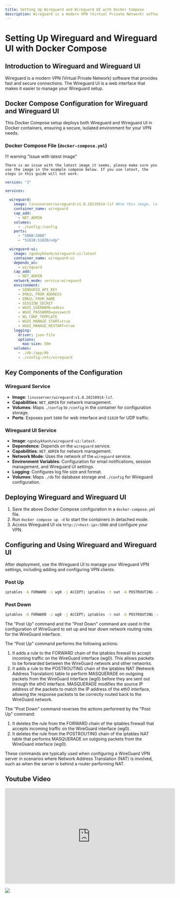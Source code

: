 ```yaml
---
title: Setting Up Wireguard and Wireguard UI with Docker Compose
description: Wireguard is a modern VPN (Virtual Private Network) software that provides fast and secure connections. The Wireguard UI is a web interface that makes it easier to manage your Wireguard setup.
---
```



# Setting Up Wireguard and Wireguard UI with Docker Compose

## Introduction to Wireguard and Wireguard UI

Wireguard is a modern VPN (Virtual Private Network) software that provides fast and secure connections. The Wireguard UI is a web interface that makes it easier to manage your Wireguard setup.

## Docker Compose Configuration for Wireguard and Wireguard UI

This Docker Compose setup deploys both Wireguard and Wireguard UI in Docker containers, ensuring a secure, isolated environment for your VPN needs.

### Docker Compose File (`docker-compose.yml`)

!!! warning "Issue with latest image"

    There is an issue with the latest image it seems, please make sure you use the image in the example compose below. If you use latest, the steps in this guide will not work.

```yaml
version: "3"

services:

  wireguard:
    image: linuxserver/wireguard:v1.0.20210914-ls7 #Use this image, latest seems to have issues
    container_name: wireguard
    cap_add:
      - NET_ADMIN
    volumes:
      - ./config:/config
    ports:
      - "5000:5000"
      - "51820:51820/udp"

  wireguard-ui:
    image: ngoduykhanh/wireguard-ui:latest
    container_name: wireguard-ui
    depends_on:
      - wireguard
    cap_add:
      - NET_ADMIN
    network_mode: service:wireguard
    environment:
      - SENDGRID_API_KEY
      - EMAIL_FROM_ADDRESS
      - EMAIL_FROM_NAME
      - SESSION_SECRET
      - WGUI_USERNAME=admin
      - WGUI_PASSWORD=password
      - WG_CONF_TEMPLATE
      - WGUI_MANAGE_START=true
      - WGUI_MANAGE_RESTART=true
    logging:
      driver: json-file
      options:
        max-size: 50m
    volumes:
      - ./db:/app/db
      - ./config:/etc/wireguard
```

## Key Components of the Configuration
### Wireguard Service
- **Image**: `linuxserver/wireguard:v1.0.20210914-ls7`.
- **Capabilities**: `NET_ADMIN` for network management.
- **Volumes**: Maps `./config` to `/config` in the container for configuration storage.
- **Ports**: Exposes port `5000` for web interface and `51820` for UDP traffic.

### Wireguard UI Service
- **Image**: `ngoduykhanh/wireguard-ui:latest`.
- **Dependence**: Depends on the `wireguard` service.
- **Capabilities**: `NET_ADMIN` for network management.
- **Network Mode**: Uses the network of the `wireguard` service.
- **Environment Variables**: Configuration for email notifications, session management, and Wireguard UI settings.
- **Logging**: Configures log file size and format.
- **Volumes**: Maps `./db` for database storage and `./config` for Wireguard configuration.

## Deploying Wireguard and Wireguard UI

1. Save the above Docker Compose configuration in a `docker-compose.yml` file.
2. Run `docker compose up -d` to start the containers in detached mode.
3. Access Wireguard UI via `http://<host-ip>:5000` and configure your VPN.

## Configuring and Using Wireguard and Wireguard UI

After deployment, use the Wireguard UI to manage your Wireguard VPN settings, including adding and configuring VPN clients.


### Post Up

```bash
iptables -A FORWARD -i wg0 -j ACCEPT; iptables -t nat -A POSTROUTING -o eth0 -j MASQUERADE
```

### Post Down

```bash
iptables -D FORWARD -i wg0 -j ACCEPT; iptables -t nat -D POSTROUTING -o eth0 -j MASQUERADE
```

The "Post Up" command and the "Post Down" command are used in the configuration of WireGuard to set up and tear down network routing rules for the WireGuard interface.

The "Post Up" command performs the following actions:

1. It adds a rule to the FORWARD chain of the iptables firewall to accept incoming traffic on the WireGuard interface (wg0). This allows packets to be forwarded between the WireGuard network and other networks.
2. It adds a rule to the POSTROUTING chain of the iptables NAT (Network Address Translation) table to perform MASQUERADE on outgoing packets from the WireGuard interface (wg0) before they are sent out through the eth0 interface. MASQUERADE modifies the source IP address of the packets to match the IP address of the eth0 interface, allowing the response packets to be correctly routed back to the WireGuard network.

The "Post Down" command reverses the actions performed by the "Post Up" command:

1. It deletes the rule from the FORWARD chain of the iptables firewall that accepts incoming traffic on the WireGuard interface (wg0).
2. It deletes the rule from the POSTROUTING chain of the iptables NAT table that performs MASQUERADE on outgoing packets from the WireGuard interface (wg0).

These commands are typically used when configuring a WireGuard VPN server in scenarios where Network Address Translation (NAT) is involved, such as when the server is behind a router performing NAT.

## Youtube Video

<iframe width="560" height="315" src="https://www.youtube.com/embed/QLL5lT0SDoQ?si=Q45zvQMTCsu-7tc-" title="YouTube video player" frameborder="0" allow="accelerometer; autoplay; clipboard-write; encrypted-media; gyroscope; picture-in-picture; web-share" allowfullscreen></iframe>

<a href="https://www.buymeacoffee.com/techdox"><img src="https://img.buymeacoffee.com/button-api/?text=Buy me a cup of tea&emoji=🍵&slug=techdox&button_colour=FFDD00&font_colour=000000&font_family=Cookie&outline_colour=000000&coffee_colour=ffffff" /></a>
